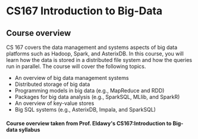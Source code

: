 # CS167 Introduction to Big-Data

## Course overview

CS 167 covers the data management and systems aspects of big data platforms such as Hadoop, Spark, and AsterixDB. In this course, you will learn how the data is stored in a distributed file system and how the queries run in parallel. The course will cover the following topics.


* An overview of big data management systems
* Distributed storage of big data
* Programming models in big data (e.g., MapReduce and RDD)
* Packages for big data analysis (e.g., SparkSQL, MLlib, and SparkR)
* An overview of key-value stores
* Big SQL systems (e.g., AsterixDB, Impala, and SparkSQL)

#### Course overview taken from Prof. Eldawy's CS167:Introduction to Big-data syllabus
